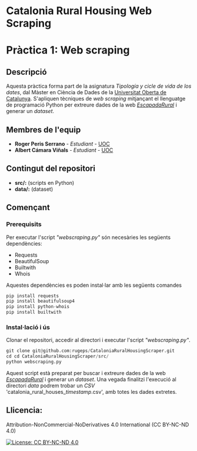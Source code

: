 # Catalonia Rural Housing Web Scraping

# Pràctica 1: Web scraping

## Descripció

Aquesta pràctica forma part de la asignatura _Tipología y cicle de vida de los dates_, dal Màster en Ciència de Dades de la [Universitat Oberta de Catalunya](https://www.uoc.edu/). S'apliquen tècniques de _web scraping_ mitjançant el llenguatge de programació Python per extreure dades de la web [_EscapadaRural_](https://www.escapadarural.com/) i generar un _dataset_.

## Membres de l'equip

* **Roger Peris Serrano** - *Estudiant* - [UOC](https://www.uoc.edu)
* **Albert Cámara Viñals** - *Estudiant* - [UOC](https://www.uoc.edu)

## Contingut del repositori

* **src/:** (scripts en Python)
* **data/:** (dataset)

## Començant

### Prerequisits

Per executar l'script *"webscraping.py"* són necesàries les següents dependències:

* Requests
* BeautifulSoup
* Builtwith
* Whois

Aquestes dependències es poden instal·lar amb les següents comandes

```python
pip install requests
pip install beautifulsoup4
pip install python-whois
pip install builtwith
```

### Instal·lació i ús

Clonar el repositori, accedir al directori i executar l'script *"webscraping.py"*.

```python
git clone git@github.com:rugeps/CataloniaRuralHousingScraper.git
cd cd CataloniaRuralHousingScraper/src/
python webscraping.py 
```

Aquest script està preparat per buscar i extreure dades de la web [_EscapadaRural_](https://www.escapadarural.com/) i generar un _dataset_. Una vegada finalitzi l'execució al directori *data* podrem trobar un *CSV* 'catalonia_rural_houses_*timestamp*.csv', amb totes les dades extretes.  

## Llicencia: 

Attribution-NonCommercial-NoDerivatives 4.0 International (CC BY-NC-ND 4.0)

[![License: CC BY-NC-ND 4.0](https://img.shields.io/badge/License-CC%20BY--NC--ND%204.0-lightgrey.svg)](https://creativecommons.org/licenses/by-nc-nd/4.0/)
